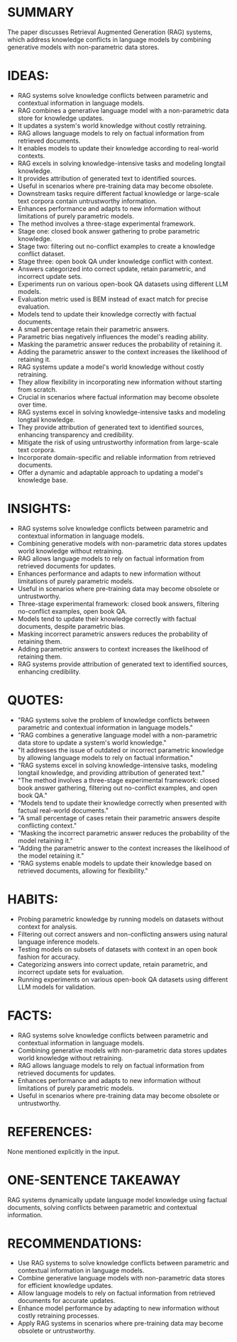 # SUMMARY
The paper discusses Retrieval Augmented Generation (RAG) systems, which address knowledge conflicts in language models by combining generative models with non-parametric data stores.

# IDEAS:
- RAG systems solve knowledge conflicts between parametric and contextual information in language models.
- RAG combines a generative language model with a non-parametric data store for knowledge updates.
- It updates a system's world knowledge without costly retraining.
- RAG allows language models to rely on factual information from retrieved documents.
- It enables models to update their knowledge according to real-world contexts.
- RAG excels in solving knowledge-intensive tasks and modeling longtail knowledge.
- It provides attribution of generated text to identified sources.
- Useful in scenarios where pre-training data may become obsolete.
- Downstream tasks require different factual knowledge or large-scale text corpora contain untrustworthy information.
- Enhances performance and adapts to new information without limitations of purely parametric models.
- The method involves a three-stage experimental framework.
- Stage one: closed book answer gathering to probe parametric knowledge.
- Stage two: filtering out no-conflict examples to create a knowledge conflict dataset.
- Stage three: open book QA under knowledge conflict with context.
- Answers categorized into correct update, retain parametric, and incorrect update sets.
- Experiments run on various open-book QA datasets using different LLM models.
- Evaluation metric used is BEM instead of exact match for precise evaluation.
- Models tend to update their knowledge correctly with factual documents.
- A small percentage retain their parametric answers.
- Parametric bias negatively influences the model's reading ability.
- Masking the parametric answer reduces the probability of retaining it.
- Adding the parametric answer to the context increases the likelihood of retaining it.
- RAG systems update a model's world knowledge without costly retraining.
- They allow flexibility in incorporating new information without starting from scratch.
- Crucial in scenarios where factual information may become obsolete over time.
- RAG systems excel in solving knowledge-intensive tasks and modeling longtail knowledge.
- They provide attribution of generated text to identified sources, enhancing transparency and credibility.
- Mitigate the risk of using untrustworthy information from large-scale text corpora.
- Incorporate domain-specific and reliable information from retrieved documents.
- Offer a dynamic and adaptable approach to updating a model's knowledge base.

# INSIGHTS:
- RAG systems solve knowledge conflicts between parametric and contextual information in language models.
- Combining generative models with non-parametric data stores updates world knowledge without retraining.
- RAG allows language models to rely on factual information from retrieved documents for updates.
- Enhances performance and adapts to new information without limitations of purely parametric models.
- Useful in scenarios where pre-training data may become obsolete or untrustworthy.
- Three-stage experimental framework: closed book answers, filtering no-conflict examples, open book QA.
- Models tend to update their knowledge correctly with factual documents, despite parametric bias.
- Masking incorrect parametric answers reduces the probability of retaining them.
- Adding parametric answers to context increases the likelihood of retaining them.
- RAG systems provide attribution of generated text to identified sources, enhancing credibility.

# QUOTES:
- "RAG systems solve the problem of knowledge conflicts between parametric and contextual information in language models."
- "RAG combines a generative language model with a non-parametric data store to update a system's world knowledge."
- "It addresses the issue of outdated or incorrect parametric knowledge by allowing language models to rely on factual information."
- "RAG systems excel in solving knowledge-intensive tasks, modeling longtail knowledge, and providing attribution of generated text."
- "The method involves a three-stage experimental framework: closed book answer gathering, filtering out no-conflict examples, and open book QA."
- "Models tend to update their knowledge correctly when presented with factual real-world documents."
- "A small percentage of cases retain their parametric answers despite conflicting context."
- "Masking the incorrect parametric answer reduces the probability of the model retaining it."
- "Adding the parametric answer to the context increases the likelihood of the model retaining it."
- "RAG systems enable models to update their knowledge based on retrieved documents, allowing for flexibility."

# HABITS:
- Probing parametric knowledge by running models on datasets without context for analysis.
- Filtering out correct answers and non-conflicting answers using natural language inference models.
- Testing models on subsets of datasets with context in an open book fashion for accuracy.
- Categorizing answers into correct update, retain parametric, and incorrect update sets for evaluation.
- Running experiments on various open-book QA datasets using different LLM models for validation.

# FACTS:
- RAG systems solve knowledge conflicts between parametric and contextual information in language models.
- Combining generative models with non-parametric data stores updates world knowledge without retraining.
- RAG allows language models to rely on factual information from retrieved documents for updates.
- Enhances performance and adapts to new information without limitations of purely parametric models.
- Useful in scenarios where pre-training data may become obsolete or untrustworthy.

# REFERENCES:
None mentioned explicitly in the input.

# ONE-SENTENCE TAKEAWAY
RAG systems dynamically update language model knowledge using factual documents, solving conflicts between parametric and contextual information.

# RECOMMENDATIONS:
- Use RAG systems to solve knowledge conflicts between parametric and contextual information in language models.
- Combine generative language models with non-parametric data stores for efficient knowledge updates.
- Allow language models to rely on factual information from retrieved documents for accurate updates.
- Enhance model performance by adapting to new information without costly retraining processes.
- Apply RAG systems in scenarios where pre-training data may become obsolete or untrustworthy.